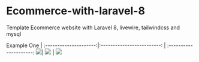 # Ecommerce-with-laravel-8
Template Ecommerce website with Laravel 8, livewire, tailwindcss and mysql 

Example One             | 
:---------------------:|:-------------------------: | :---------------------:
![](https://github-images-jusav.s3.eu-central-1.amazonaws.com/ecommerce-laravel8.png)| ![](https://github-images-jusav.s3.eu-central-1.amazonaws.com/ecommerce-laravel8-2.png) | ![](https://github-images-jusav.s3.eu-central-1.amazonaws.com/ecommerce-laravel8-3.png)
